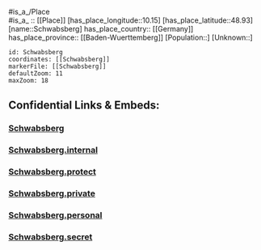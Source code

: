 ﻿---
location: [48.93,10.15] 
mapzoom: [7,12] 
mapmarker: city 
type: City
tags:
- geo/City


SpocWebEntityId: 34088
isDeleted: false
confidential: public

---
#is_a_/Place  
#is_a_ :: [[Place]] 
[has_place_longitude::10.15] 
[has_place_latitude::48.93] 
[name::Schwabsberg] 
has_place_country:: [[Germany]]  
has_place_province:: [[Baden-Wuerttemberg]] 
[Population::] 
[Unknown::] 


```leaflet
id: Schwabsberg
coordinates: [[Schwabsberg]] 
markerFile: [[Schwabsberg]] 
defaultZoom: 11 
maxZoom: 18
```


## Confidential Links & Embeds: 

### [Schwabsberg](/_public/Earth/Continent/Europe/Europe~Central/Germany/Germany~West/Baden-Wuerttemberg/counties~BW/Ostalbkreis/cities~Ostalbkreis/Ellwangen~Jagst/City/Schwabsberg.md) 

### [Schwabsberg.internal](/_internal/Earth/Continent/Europe/Europe~Central/Germany/Germany~West/Baden-Wuerttemberg/counties~BW/Ostalbkreis/cities~Ostalbkreis/Ellwangen~Jagst/City/Schwabsberg.internal.md) 

### [Schwabsberg.protect](/_protect/Earth/Continent/Europe/Europe~Central/Germany/Germany~West/Baden-Wuerttemberg/counties~BW/Ostalbkreis/cities~Ostalbkreis/Ellwangen~Jagst/City/Schwabsberg.protect.md) 

### [Schwabsberg.private](/_private/Earth/Continent/Europe/Europe~Central/Germany/Germany~West/Baden-Wuerttemberg/counties~BW/Ostalbkreis/cities~Ostalbkreis/Ellwangen~Jagst/City/Schwabsberg.private.md) 

### [Schwabsberg.personal](/_personal/Earth/Continent/Europe/Europe~Central/Germany/Germany~West/Baden-Wuerttemberg/counties~BW/Ostalbkreis/cities~Ostalbkreis/Ellwangen~Jagst/City/Schwabsberg.personal.md) 

### [Schwabsberg.secret](/_secret/Earth/Continent/Europe/Europe~Central/Germany/Germany~West/Baden-Wuerttemberg/counties~BW/Ostalbkreis/cities~Ostalbkreis/Ellwangen~Jagst/City/Schwabsberg.secret.md) 
